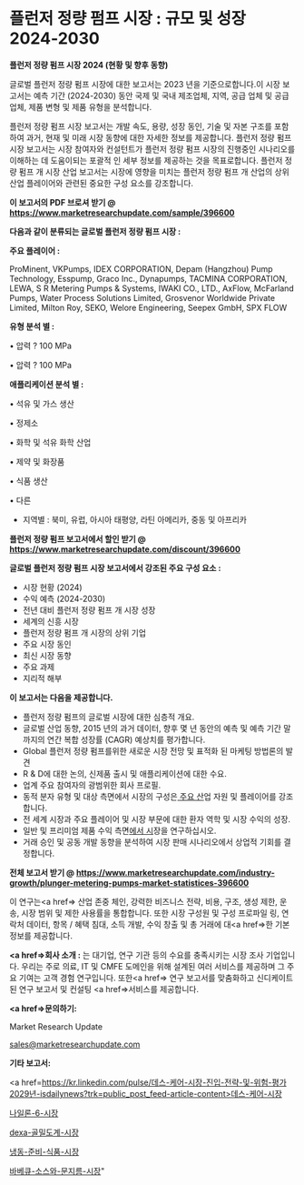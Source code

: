 # 플런저 정량 펌프 시장 : 규모 및 성장 2024-2030

<strong>플런저 정량 펌프 시장 2024 (현황 및 향후 동향)</strong>

글로벌 플런저 정량 펌프 시장에 대한 보고서는 2023 년을 기준으로합니다.이 시장 보고서는 예측 기간 (2024-2030) 동안 국제 및 국내 제조업체, 지역, 공급 업체 및 공급 업체, 제품 변형 및 제품 유형을 분석합니다.

플런저 정량 펌프 시장 보고서는 개발 속도, 용량, 성장 동인, 기술 및 자본 구조를 포함하여 과거, 현재 및 미래 시장 동향에 대한 자세한 정보를 제공합니다. 플런저 정량 펌프 시장 보고서는 시장 참여자와 컨설턴트가 플런저 정량 펌프 시장의 진행중인 시나리오를 이해하는 데 도움이되는 포괄적 인 세부 정보를 제공하는 것을 목표로합니다. 플런저 정량 펌프 개 시장 산업 보고서는 시장에 영향을 미치는 플런저 정량 펌프 개 산업의 상위 산업 플레이어와 관련된 중요한 구성 요소를 강조합니다.



<strong>이 보고서의 PDF 브로셔 받기 @ <a href=https://www.marketresearchupdate.com/sample/396600>https://www.marketresearchupdate.com/sample/396600</a></strong>



<strong>다음과 같이 분류되는 글로벌 플런저 정량 펌프 시장 :</strong>



<strong>주요 플레이어 :</strong>

ProMinent, VKPumps, IDEX CORPORATION, Depam (Hangzhou) Pump Technology, Esspump, Graco Inc., Dynapumps, TACMINA CORPORATION, LEWA, S R Metering Pumps & Systems, IWAKI CO., LTD., AxFlow, McFarland Pumps, Water Process Solutions Limited, Grosvenor Worldwide Private Limited, Milton Roy, SEKO, Welore Engineering, Seepex GmbH, SPX FLOW



<strong>유형 분석 별 :</strong>

• 압력 ? 100 MPa

• 압력 ? 100 MPa



<strong>애플리케이션 분석 별 :</strong>

• 석유 및 가스 생산

• 정제소

• 화학 및 석유 화학 산업

• 제약 및 화장품

• 식품 생산

• 다른

<ul>
  <li>지역별 : 북미, 유럽, 아시아 태평양, 라틴 아메리카, 중동 및 아프리카</li>
</ul>


<strong>플런저 정량 펌프 보고서에서 할인 받기 @ <a href=https://www.marketresearchupdate.com/discount/396600>https://www.marketresearchupdate.com/discount/396600</a></strong>



<strong>글로벌 플런저 정량 펌프 시장 보고서에서 강조된 주요 구성 요소 :</strong>
<ul>
  <li>시장 현황 (2024)</li>
  <li>수익 예측 (2024-2030)</li>
  <li>전년 대비 플런저 정량 펌프 개 시장 성장</li>
  <li>세계의 신흥 시장</li>
  <li>플런저 정량 펌프 개 시장의 상위 기업</li>
  <li>주요 시장 동인</li>
  <li>최신 시장 동향</li>
  <li>주요 과제</li>
  <li>지리적 해부</li>
</ul>


<strong>이 보고서는 다음을 제공합니다.</strong>
<ul>
  <li>플런저 정량 펌프의 글로벌 시장에 대한 심층적 개요.</li>
  <li>글로벌 산업 동향, 2015 년의 과거 데이터, 향후 몇 년 동안의 예측 및 예측 기간 말까지의 연간 복합 성장률 (CAGR) 예상치를 평가합니다.</li>
  <li>Global 플런저 정량 펌프를위한 새로운 시장 전망 및 표적화 된 마케팅 방법론의 발견</li>
  <li>R &amp; D에 대한 논의, 신제품 출시 및 애플리케이션에 대한 수요.</li>
  <li>업계 주요 참여자의 광범위한 회사 프로필.</li>
  <li>동적 분자 유형 및 대상 측면에서 시장의 구성은<a href=> 주요 산</a>업 자원 및 플레이어를 강조합니다.</li>
  <li>전 세계 시장과 주요 플레이어 및 시장 부문에 대한 환자 역학 및 시장 수익의 성장.</li>
  <li>일반 및 프리미엄 제품 수익 측면<a href=>에서 시</a>장을 연구하십시오.</li>
  <li>거래 승인 및 공동 개발 동향을 분석하여 시장 판매 시나리오에서 상업적 기회를 결정합니다.</li>
</ul>



<strong>전체 보고서 받기 @ <a href=https://www.marketresearchupdate.com/industry-growth/plunger-metering-pumps-market-statistices-396600>https://www.marketresearchupdate.com/industry-growth/plunger-metering-pumps-market-statistices-396600</a></strong>

이 연구는<a href=> 산업 존중</a> 체인, 강력한 비즈니스 전략, 비용, 구조, 생성 제한, 운송, 시장 범위 및 제한 사용률을 통합합니다. 또한 시장 구성원 및 구성 프로파일 링, 연락처 데이터, 항목 / 혜택 침대, 소득 개발, 수익 창출 및 총 거래에 대<a href=>한 기본 </a>정보를 제공합니다.



<strong><a href=>회사 소</a>개 :</strong>
는 대기업, 연구 기관 등의 수요를 충족시키는 시장 조사 기업입니다. 우리는 주로 의료, IT 및 CMFE 도메인을 위해 설계된 여러 서비스를 제공하며 그 주요 기여는 고객 경험 연구입니다. 또한<a href=> 연구 보</a>고서를 맞춤화하고 신디케이트 된 연구 보고서 및 컨설팅 <a href=>서비스</a>를 제공합니다.



<strong><a href=>문의하기:</a></strong>

Market Research Update

sales@marketresearchupdate.com



<strong>기타 보고서:</strong>

<a href=https://kr.linkedin.com/pulse/데스-케어-시장-진입-전략-및-위험-평가2029년-isdailynews?trk=public_post_feed-article-content>데스-케어-시장</a>

<a href=https://www.linkedin.com/pulse/나일론-6-시장-규모-및-성장-2023-survey-spotlight-pro-24-analysis-ncj6f/>나일론-6-시장</a>

<a href=https://www.linkedin.com/pulse/dexa-골밀도계-시장-규모-및-성장-2023-market-matrix-musings-analysis-7e6ef/>dexa-골밀도계-시장</a>

<a href=https://www.linkedin.com/pulse/냉동-준비-식품-시장-세분화-연구-및-목표-고객2029년-analytics-avenue-adventures-24-ana-1yonf/>냉동-준비-식품-시장</a>

<a href=https://www.linkedin.com/pulse/바베큐-소스와-문지름-시장-세분화-연구-및-목표-고객2030년-analytics-alchemy-360-analysis-gvorc/>바베큐-소스와-문지름-시장</a>"
